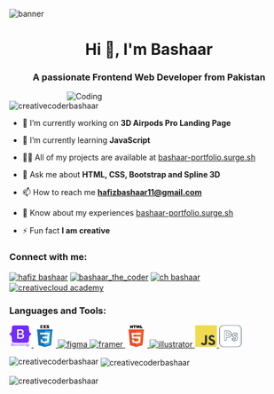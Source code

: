 ![banner](https://github.com/CreativeCoderBashaar/CreativeCoderBashaar/assets/162967130/3714dd11-74be-447c-b044-37857710665a)

<h1 align="center">Hi 👋, I'm Bashaar</h1>
<h3 align="center">A passionate Frontend Web Developer from Pakistan</h3>
<img align="right" alt="Coding" width="400" src="https://cdn.dribbble.com/users/1162077/screenshots/3848914/programmer.gif">

<p align="left"> <img src="https://komarev.com/ghpvc/?username=creativecoderbashaar&label=Profile%20views&color=0e75b6&style=flat" alt="creativecoderbashaar" /> </p>

- 🔭 I’m currently working on **3D Airpods Pro Landing Page**

- 🌱 I’m currently learning **JavaScript**

- 👨‍💻 All of my projects are available at [bashaar-portfolio.surge.sh](bashaar-portfolio.surge.sh)

- 💬 Ask me about **HTML, CSS, Bootstrap and Spline 3D**

- 📫 How to reach me **hafizbashaar11@gmail.com**

- 📄 Know about my experiences [bashaar-portfolio.surge.sh](bashaar-portfolio.surge.sh)

- ⚡ Fun fact **I am creative**

<h3 align="left">Connect with me:</h3>
<p align="left">
<a href="https://linkedin.com/in/hafiz bashaar" target="blank"><img align="center" src="https://raw.githubusercontent.com/rahuldkjain/github-profile-readme-generator/master/src/images/icons/Social/linked-in-alt.svg" alt="hafiz bashaar" height="30" width="40" /></a>
<a href="https://instagram.com/bashaar_the_coder" target="blank"><img align="center" src="https://raw.githubusercontent.com/rahuldkjain/github-profile-readme-generator/master/src/images/icons/Social/instagram.svg" alt="bashaar_the_coder" height="30" width="40" /></a>
<a href="https://www.behance.net/ch bashaar" target="blank"><img align="center" src="https://raw.githubusercontent.com/rahuldkjain/github-profile-readme-generator/master/src/images/icons/Social/behance.svg" alt="ch bashaar" height="30" width="40" /></a>
<a href="https://www.youtube.com/c/creativecloud academy" target="blank"><img align="center" src="https://raw.githubusercontent.com/rahuldkjain/github-profile-readme-generator/master/src/images/icons/Social/youtube.svg" alt="creativecloud academy" height="30" width="40" /></a>
</p>

<h3 align="left">Languages and Tools:</h3>
<p align="left"> <a href="https://getbootstrap.com" target="_blank" rel="noreferrer"> <img src="https://raw.githubusercontent.com/devicons/devicon/master/icons/bootstrap/bootstrap-plain-wordmark.svg" alt="bootstrap" width="40" height="40"/> </a> <a href="https://www.w3schools.com/css/" target="_blank" rel="noreferrer"> <img src="https://raw.githubusercontent.com/devicons/devicon/master/icons/css3/css3-original-wordmark.svg" alt="css3" width="40" height="40"/> </a> <a href="https://www.figma.com/" target="_blank" rel="noreferrer"> <img src="https://www.vectorlogo.zone/logos/figma/figma-icon.svg" alt="figma" width="40" height="40"/> </a> <a href="https://www.framer.com/" target="_blank" rel="noreferrer"> <img src="https://www.vectorlogo.zone/logos/framer/framer-icon.svg" alt="framer" width="40" height="40"/> </a> <a href="https://www.w3.org/html/" target="_blank" rel="noreferrer"> <img src="https://raw.githubusercontent.com/devicons/devicon/master/icons/html5/html5-original-wordmark.svg" alt="html5" width="40" height="40"/> </a> <a href="https://www.adobe.com/in/products/illustrator.html" target="_blank" rel="noreferrer"> <img src="https://www.vectorlogo.zone/logos/adobe_illustrator/adobe_illustrator-icon.svg" alt="illustrator" width="40" height="40"/> </a> <a href="https://developer.mozilla.org/en-US/docs/Web/JavaScript" target="_blank" rel="noreferrer"> <img src="https://raw.githubusercontent.com/devicons/devicon/master/icons/javascript/javascript-original.svg" alt="javascript" width="40" height="40"/> </a> <a href="https://www.photoshop.com/en" target="_blank" rel="noreferrer"> <img src="https://raw.githubusercontent.com/devicons/devicon/master/icons/photoshop/photoshop-line.svg" alt="photoshop" width="40" height="40"/> </a> </p>

<p><img align="left" src="https://github-readme-stats.vercel.app/api/top-langs?username=creativecoderbashaar&show_icons=true&locale=en&layout=compact" alt="creativecoderbashaar" /></p>

<p>&nbsp;<img align="center" src="https://github-readme-stats.vercel.app/api?username=creativecoderbashaar&show_icons=true&locale=en" alt="creativecoderbashaar" /></p>

<p><img align="center" src="https://github-readme-streak-stats.herokuapp.com/?user=creativecoderbashaar&" alt="creativecoderbashaar" /></p>

